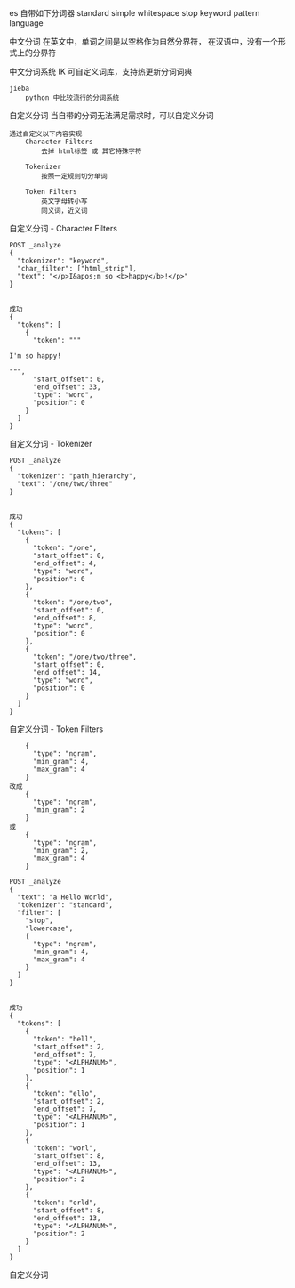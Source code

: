 

es 自带如下分词器
    standard
    simple
    whitespace
    stop
    keyword
    pattern
    language



中文分词
    在英文中，单词之间是以空格作为自然分界符，
    在汉语中，没有一个形式上的分界符



中文分词系统
    IK
        可自定义词库，支持热更新分词词典

    jieba
        python 中比较流行的分词系统




自定义分词
    当自带的分词无法满足需求时，可以自定义分词
    
    通过自定义以下内容实现
        Character Filters
            去掉 html标签 或 其它特殊字符

        Tokenizer
            按照一定规则切分单词

        Token Filters
            英文字母转小写
            同义词，近义词




自定义分词 - Character Filters


```
POST _analyze
{
  "tokenizer": "keyword",
  "char_filter": ["html_strip"],
  "text": "</p>I&apos;m so <b>happy</b>!</p>"
}


成功
{
  "tokens": [
    {
      "token": """

I'm so happy!

""",
      "start_offset": 0,
      "end_offset": 33,
      "type": "word",
      "position": 0
    }
  ]
}
```




自定义分词 - Tokenizer

```
POST _analyze
{
  "tokenizer": "path_hierarchy",
  "text": "/one/two/three"
}


成功
{
  "tokens": [
    {
      "token": "/one",
      "start_offset": 0,
      "end_offset": 4,
      "type": "word",
      "position": 0
    },
    {
      "token": "/one/two",
      "start_offset": 0,
      "end_offset": 8,
      "type": "word",
      "position": 0
    },
    {
      "token": "/one/two/three",
      "start_offset": 0,
      "end_offset": 14,
      "type": "word",
      "position": 0
    }
  ]
}
```



自定义分词 - Token Filters

```
    {
      "type": "ngram",
      "min_gram": 4,
      "max_gram": 4
    }
改成
    {
      "type": "ngram",
      "min_gram": 2
    }
或
    {
      "type": "ngram",
      "min_gram": 2,
      "max_gram": 4
    }
```


```
POST _analyze
{
  "text": "a Hello World",
  "tokenizer": "standard",
  "filter": [
    "stop",
    "lowercase",
    {
      "type": "ngram",
      "min_gram": 4,
      "max_gram": 4
    }
  ]
}


成功
{
  "tokens": [
    {
      "token": "hell",
      "start_offset": 2,
      "end_offset": 7,
      "type": "<ALPHANUM>",
      "position": 1
    },
    {
      "token": "ello",
      "start_offset": 2,
      "end_offset": 7,
      "type": "<ALPHANUM>",
      "position": 1
    },
    {
      "token": "worl",
      "start_offset": 8,
      "end_offset": 13,
      "type": "<ALPHANUM>",
      "position": 2
    },
    {
      "token": "orld",
      "start_offset": 8,
      "end_offset": 13,
      "type": "<ALPHANUM>",
      "position": 2
    }
  ]
}
```







自定义分词


```

```
